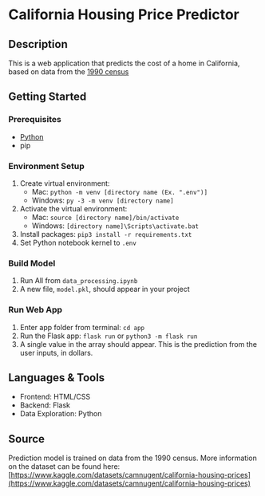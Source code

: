 # California Housing Price Predictor

## Description

This is a web application that predicts the cost of a home in California, based on data from the [1990 census](https://www.kaggle.com/datasets/camnugent/california-housing-prices)

## Getting Started

### Prerequisites

- [Python](https://www.python.org/downloads/)
- pip

### Environment Setup

1. Create virtual environment:
    - Mac: `python -m venv [directory name (Ex. ".env")]`
    - Windows: `py -3 -m venv [directory name]`
2. Activate the virtual environment:
    - Mac: `source [directory name]/bin/activate`
    - Windows: `[directory name]\Scripts\activate.bat`
3. Install packages: `pip3 install -r requirements.txt`
4. Set Python notebook kernel to `.env`

### Build Model

1. Run All from `data_processing.ipynb`
2. A new file, `model.pkl`, should appear in your project

### Run Web App

1. Enter app folder from terminal: `cd app`
2. Run the Flask app: `flask run` or `python3 -m flask run`
3. A single value in the array should appear. This is the prediction from the user inputs, in dollars.

## Languages & Tools

- Frontend: HTML/CSS
- Backend: Flask
- Data Exploration: Python

## Source

Prediction model is trained on data from the 1990 census. More information on the dataset can be found here: [https://www.kaggle.com/datasets/camnugent/california-housing-prices](https://www.kaggle.com/datasets/camnugent/california-housing-prices)
